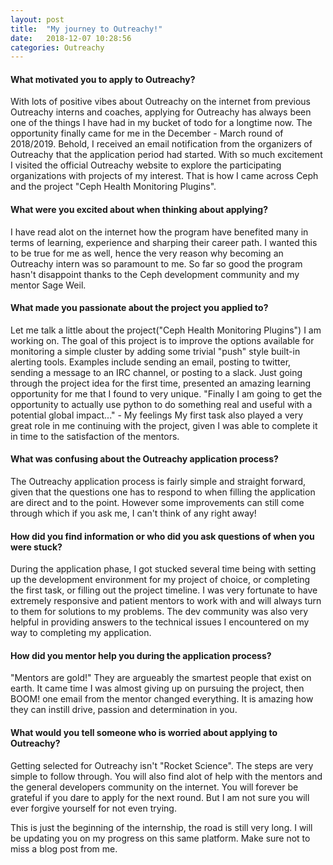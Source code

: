 ```yaml
---
layout: post
title:  "My journey to Outreachy!"
date:   2018-12-07 10:28:56
categories: Outreachy
---
```



#### What motivated you to apply to Outreachy?

With lots of positive vibes about Outreachy on the internet from previous Outreachy interns and coaches, applying for Outreachy has always been one of the things I have had in my bucket of todo for a longtime now. The opportunity finally came for me in the  December - March round of 2018/2019. Behold, I received an email notification from the organizers of Outreachy that the application period had started. With so much excitement I visited the official Outreachy website to explore the participating organizations with projects of my interest. That is how I came across Ceph and the project "Ceph Health Monitoring Plugins".

#### What were you excited about when thinking about applying?

I have read alot on the internet how the program have benefited many in terms of learning, experience and sharping their career path. I wanted this to be true for me as well, hence the very reason why becoming an Outreachy intern was so paramount to me. So far so good the program hasn't disappoint thanks to the Ceph development community and my mentor Sage Weil.

#### What made you passionate about the project you applied to?

Let me talk a little about the project("Ceph Health Monitoring Plugins") I am working on. The goal of this project is to improve the options available for monitoring a simple cluster by adding some trivial "push" style built-in alerting tools. Examples include sending an email, posting to twitter, sending a message to an IRC channel, or posting to a slack. Just going through the project idea for the first time, presented an amazing learning opportunity for me that I found to very unique. "Finally I am going to get the opportunity to actually use python to do something real and useful with a potential global impact..." - My feelings
My first task also played a very great role in me continuing with the project, given I was able to complete it in time to the satisfaction of the mentors.


#### What was confusing about the Outreachy application process?

The Outreachy application process is fairly simple and straight forward, given that the questions one has to respond to when filling the application are direct and to the point. However some improvements can still come through which if you ask me, I can't think of any right away!

#### How did you find information or who did you ask questions of when you were stuck?

During the application phase, I got stucked several time being with setting up the development environment for my project of choice, or completing the first task, or filling out the project timeline. I was very fortunate to have extremely responsive and patient mentors to work with and will always turn to them for solutions to my problems. The dev community was also very helpful in providing answers to the technical issues I encountered on my way to completing my application.

#### How did you mentor help you during the application process?

"Mentors are gold!" They are argueably the smartest people that exist on earth. It came time I was almost giving up on pursuing the project, then BOOM! one email from the mentor changed everything. It is amazing how they can instill drive, passion and determination in you.

#### What would you tell someone who is worried about applying to Outreachy?

Getting selected for Outreachy isn't "Rocket Science". The steps are very simple to follow through. You will also find alot of help with the mentors and the general developers community on the internet. You will forever be grateful if you dare to apply for the next round. But I am not sure you will ever forgive yourself for not even trying.

This is just the beginning of the internship, the road is still very long. I will be updating you on my progress on this same platform. Make sure not to miss a blog post from me. 
